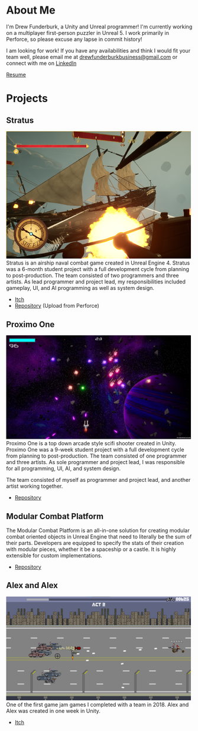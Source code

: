 # About Me
I'm Drew Funderburk, a Unity and Unreal programmer! I'm currently working on a multiplayer first-person puzzler in Unreal 5. I work primarily in Perforce, so please excuse any lapse in commit history!

I am looking for work! If you have any availabilities and think I would fit your team well, please email me at drewfunderburkbusiness@gmail.com or connect with me on [LinkedIn](https://www.linkedin.com/in/drew-funderburk/)

[Resume](DrewFunderburk_Resume.pdf)

# Projects
## Stratus
<img src="/Images/Stratus.png" alt="Stratus" width="500"/>
Stratus is an airship naval combat game created in Unreal Engine 4. Stratus was a 6-month student project with a full development cycle from planning to post-production. The team consisted of two programmers and three artists. As lead programmer and project lead, my responsibilities included gameplay, UI, and AI programming as well as system design.

- [Itch](https://stratusgame.itch.io/stratus)
- [Repository](https://github.com/drewfunderburk/StratusSource) (Upload from Perforce)

## Proximo One
<img src="/Images/ProximoOne.png" alt="Proximo One" width="500"/>
Proximo One is a top down arcade style scifi shooter created in Unity. Proximo One was a 9-week student project with a full development cycle from planning to post-production. The team consisted of one programmer and three artists. As sole programmer and project lead, I was responsible for all programming, UI, AI, and system design.

The team consisted of myself as programmer and project lead, and another artist working together.

- [Repository](https://github.com/drewfunderburk/Proximo-One)

## Modular Combat Platform
The Modular Combat Platform is an all-in-one solution for creating modular combat oriented objects in Unreal Engine that need to
literally be the sum of their parts. Developers are equipped to specify the stats of their creation with modular pieces, whether it
be a spaceship or a castle. It is highly extensible for custom implementations.

- [Repository](https://github.com/drewfunderburk/ComplexGameSystems)

## Alex and Alex
<img src="/Images/Alex-and-Alex.png" alt="Alex and Alex" width="500"/>
One of the first game jam games I completed with a team in 2018. Alex and Alex was created in one week in Unity.

- [Itch](https://trollface666.itch.io/alex-and-alex)

